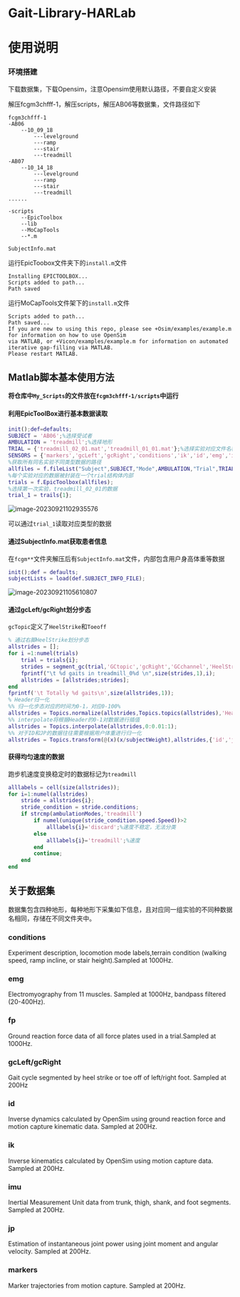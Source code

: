 # Gait-Library-HARLab

# 使用说明
### 环境搭建
下载数据集，下载Opensim，注意Opensim使用默认路径，不要自定义安装

解压fcgm3chfff-1，解压scripts，解压AB06等数据集，文件路径如下
```angular2html
fcgm3chfff-1
-AB06
    --10_09_18
        ---levelground
        ---ramp
        ---stair
        ---treadmill
-AB07
    --10_14_18
        ---levelground
        ---ramp
        ---stair
        ---treadmill
......

-scripts
    --EpicToolbox
    --lib
    --MoCapTools
    --*.m
    
SubjectInfo.mat
```
运行EpicToobox文件夹下的`install.m`文件
```angular2html
Installing EPICTOOLBOX...
Scripts added to path...
Path saved
```
运行MoCapTools文件架下的`install.m`文件
```angular2html
Scripts added to path...
Path saved...
If you are new to using this repo, please see +Osim/examples/example.m for information on how to use OpenSim
via MATLAB, or +Vicon/examples/example.m for information on automated iterative gap-filling via MATLAB.
Please restart MATLAB.
```




## Matlab脚本基本使用方法
**将仓库中`My_Scripts`的文件放在`fcgm3chfff-1/scripts`中运行**

#### 利用EpicToolBox进行基本数据读取

```matlab
init();def=defaults;
SUBJECT = 'AB06';%选择受试者
AMBULATION = 'treadmill';%选择地形
TRIAL = {'treadmill_02_01.mat','treadmill_01_01.mat'};%选择实验对应文件名称
SENSORS = {'markers','gcLeft','gcRight','conditions','ik','id','emg','imu','gon','jp'};%选择需要的种类
%获取所有同名实验不同类型数据的路径
allfiles = f.fileList("Subject",SUBJECT,"Mode",AMBULATION,"Trial",TRIAL,"Sensor",SENSORS);
%每个实验对应的数据被封装在一个trial结构体内部
trials = f.EpicToolbox(allfiles);
%选择第一次实验，treadmill_02_01的数据
trial_1 = trails{1};
```

![image-20230921102935576](D:\GitHub\Gait-Library-HARLab\assets\image-20230921102935576.png)

可以通过`trial_1`读取对应类型的数据

#### 通过SubjectInfo.mat获取患者信息

在`fcgm**`文件夹解压后有`SubjectInfo.mat`文件，内部包含用户身高体重等数据

```matlab
init();def = defaults;
subjectLists = load(def.SUBJECT_INFO_FILE);
```

![image-20230921105610807](D:\GitHub\Gait-Library-HARLab\assets\image-20230921105610807.png)



#### 通过gcLeft/gcRight划分步态

`gcTopic`定义了`HeelStrike`和`Toeoff`

```matlab
% 通过右脚HeelStrike划分步态
allstrides = [];
for i =1:numel(trials)
    trial = trials{i};
    strides = segment_gc(trial,'GCtopic','gcRight','GCchannel','HeelStrike');
    fprintf("\t %d gaits in treadmill_0%d \n",size(strides,1),i);
    allstrides = [allstrides;strides];
end
fprintf('\t Totally %d gaits\n',size(allstrides,1));
% Header归一化
%% 归一化步态对应的时间为0-1，对应0-100%
allstrides = Topics.normalize(allstrides,Topics.topics(allstrides),'Header');
%% interpolate将根据Header的0-1对数据进行插值
allstrides = Topics.interpolate(allstrides,0:0.01:1);
%% 对于ID和JP的数据往往需要根据用户体重进行归一化
allstrides = Topics.transform(@(x)(x/subjectWeight),allstrides,{'id','jp'});

```



#### 获得均匀速度的数据

跑步机速度变换稳定时的数据标记为`treadmill`

```matlab
alllabels = cell(size(allstrides));
for i=1:numel(allstrides)
    stride = allstrides{i};
    stride_condition = stride.conditions;
    if strcmp(ambulationModes,'treadmill')
        if numel(unique(stride_condition.speed.Speed))>2
            alllabels{i}='discard';%速度不稳定，无法分类
        else
            alllabels{i}='treadmill';%速度
        end
        continue;
    end
end
```





## 关于数据集

数据集包含四种地形，每种地形下采集如下信息，且对应同一组实验的不同种数据名相同，存储在不同文件夹中。


### conditions
Experiment description, locomotion mode labels,terrain condition (walking speed, ramp incline, or stair height).Sampled at 1000Hz.
### emg
Electromyography from 11 muscles. Sampled at 1000Hz, bandpass filtered (20-400Hz).
### fp
Ground reaction force data of all force plates used in a trial.Sampled at 1000Hz.
### gcLeft/gcRight 
Gait cycle segmented by heel strike or toe off of left/right foot. Sampled at 200Hz
### id
Inverse dynamics calculated by OpenSim using ground reaction force
            and motion capture kinematic data. Sampled at 200Hz.
### ik
Inverse kinematics calculated by OpenSim using motion capture data.
            Sampled at 200Hz.
### imu
Inertial Measurement Unit data from trunk, thigh, shank, and 
            foot segments. Sampled at 200Hz.
### jp
Estimation of instantaneous joint power using joint moment and
            angular velocity. Sampled at 200Hz.
### markers
Marker trajectories from motion capture. Sampled at 200Hz.